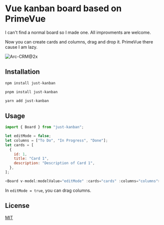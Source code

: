 # Vue kanban board based on PrimeVue
I can't find a normal board so I made one. All improvments are welcome.

Now you can create cards and columns, drag and drop it.
PrimeVue there cause I am lazy.

![Arc-CRM@2x](https://github.com/yendefrr/just-kanban/assets/91500932/72e219dd-bc3a-4315-9e25-4363dbf6760c)

## Installation
```bash
npm install just-kanban
```

```bash
pnpm install just-kanban
```

```bash
yarn add just-kanban
```

## Usage
```JavaScript
import { Board } from "just-kanban";

let editMode = false;
let columns = ["To Do", "In Progress", "Done"];
let cards = [
  {
    id: 1,
    title: "Card 1",
    description: "Description of Card 1",
  },
];

<Board v-model:modelValue="editMode" :cards="cards" :columns="columns"></Board>
```
In `editMode = true`, you can drag columns.

## License
[MIT](https://choosealicense.com/licenses/mit/)

